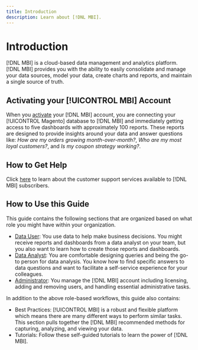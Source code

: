 ```yaml
---
title: Introduction
description: Learn about [!DNL MBI].
---
```

# Introduction

[!DNL MBI] is a cloud-based data management and analytics platform. [!DNL MBI] provides you with the ability to easily consolidate and manage your data sources, model your data, create charts and reports, and maintain a single source of truth.

## Activating your [!UICONTROL MBI] Account

When you [activate](../getting-started/onpremise-activation.md) your [!DNL MBI] account, you are connecting your [!UICONTROL Magento] database to [!DNL MBI] and immediately getting access to five dashboards with approximately 100 reports. These reports are designed to provide insights around your data and answer questions like: *How are my orders growing month-over-month?*, *Who are my most loyal customers?*, and *Is my coupon strategy working?*.

## How to Get Help

Click [here](../getting-started/support.md) to learn about the customer support services available to [!DNL MBI] subscribers.

## How to Use this Guide

This guide contains the following sections that are organized based on what role you might have within your organization.

-  [Data User](../data-user.md): You use data to help make business decisions. You might receive reports and dashboards from a data analyst on your team, but you also want to learn how to create those reports and dashboards.
-  [Data Analyst](../data-analyst.md): You are comfortable designing queries and being the go-to person for data analysis. You know how to find specific answers to data questions and want to facilitate a self-service experience for your colleagues.
-  [Administrator](../administrator.md): You manage the [!DNL MBI] account including licensing, adding and removing users, and handling essential administrative tasks.

In addition to the above role-based workflows, this guide also contains:

-  Best Practices: [!UICONTROL MBI] is a robust and flexible platform which means there are many different ways to perform similar tasks. This section pulls together the [!DNL MBI] recommended methods for capturing, analyzing, and viewing your data.
-  Tutorials: Follow these self-guided tutorials to learn the power of [!DNL MBI].
